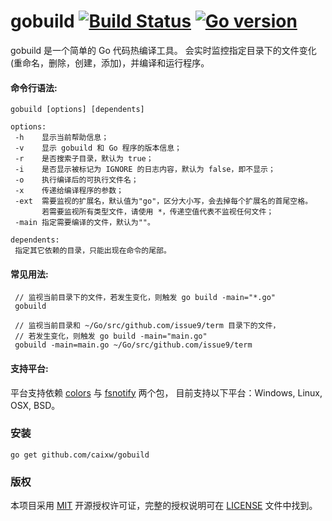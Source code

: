 gobuild [![Build Status](https://travis-ci.org/caixw/gobuild.svg?branch=master)](https://travis-ci.org/caixw/gobuild)
[![Go version](https://img.shields.io/badge/Go-1.4-brightgreen.svg?style=flat)](https://golang.org) 
======

gobuild 是一个简单的 Go 代码热编译工具。
会实时监控指定目录下的文件变化(重命名，删除，创建，添加)，并编译和运行程序。


#### 命令行语法:
```shell
gobuild [options] [dependents]

options:
 -h    显示当前帮助信息；
 -v    显示 gobuild 和 Go 程序的版本信息；
 -r    是否搜索子目录，默认为 true；
 -i    是否显示被标记为 IGNORE 的日志内容，默认为 false，即不显示；
 -o    执行编译后的可执行文件名；
 -x    传递给编译程序的参数；
 -ext  需要监视的扩展名，默认值为"go"，区分大小写，会去掉每个扩展名的首尾空格。
       若需要监视所有类型文件，请使用 *，传递空值代表不监视任何文件；
 -main 指定需要编译的文件，默认为""。

dependents:
 指定其它依赖的目录，只能出现在命令的尾部。
```


#### 常见用法:
```shell
 // 监视当前目录下的文件，若发生变化，则触发 go build -main="*.go"
 gobuild

 // 监视当前目录和 ~/Go/src/github.com/issue9/term 目录下的文件，
 // 若发生变化，则触发 go build -main="main.go"
 gobuild -main=main.go ~/Go/src/github.com/issue9/term
```


#### 支持平台:

平台支持依赖 [colors](https://github.com/issue9/term) 与 [fsnotify](https://gopkg.in/fsnotify.v1) 两个包，
目前支持以下平台：Windows, Linux, OSX, BSD。


### 安装

```shell
go get github.com/caixw/gobuild
```


### 版权

本项目采用 [MIT](https://opensource.org/licenses/MIT) 开源授权许可证，完整的授权说明可在 [LICENSE](LICENSE) 文件中找到。
